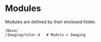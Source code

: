 # Modules


Modules are defined by their enclosed folder.


```
/Base/
/Imaging/Color.d   # Module = Imaging
```
